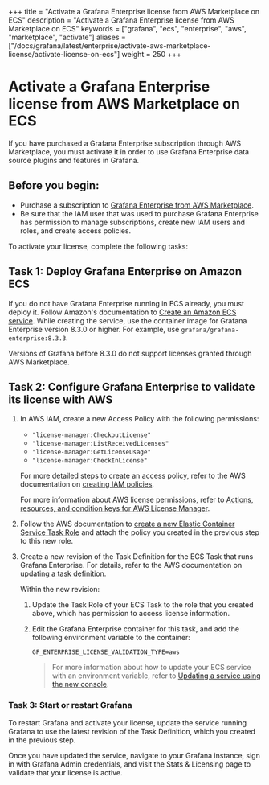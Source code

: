 +++
title = "Activate a Grafana Enterprise license from AWS Marketplace on ECS"
description = "Activate a Grafana Enterprise license from AWS Marketplace on ECS"
keywords = ["grafana", "ecs", "enterprise", "aws", "marketplace", "activate"]
aliases = ["/docs/grafana/latest/enterprise/activate-aws-marketplace-license/activate-license-on-ecs"]
weight = 250
+++

# Activate a Grafana Enterprise license from AWS Marketplace on ECS

If you have purchased a Grafana Enterprise subscription through AWS Marketplace, you must activate it in order to use Grafana Enterprise data source plugins and features in Grafana.

## Before you begin:

- Purchase a subscription to [Grafana Enterprise from AWS Marketplace](https://aws.amazon.com/marketplace/pp/prodview-dlncd4kzt5kx6).
- Be sure that the IAM user that was used to purchase Grafana Enterprise has permission to manage subscriptions, create new IAM users and roles, and create access policies.

To activate your license, complete the following tasks:

## Task 1: Deploy Grafana Enterprise on Amazon ECS

If you do not have Grafana Enterprise running in ECS already, you must deploy it. Follow Amazon's documentation to [Create an Amazon ECS service](https://docs.aws.amazon.com/AmazonECS/latest/developerguide/create-service.html). While creating the service, use the container image for Grafana Enterprise version 8.3.0 or higher. For example, use `grafana/grafana-enterprise:8.3.3`.

Versions of Grafana before 8.3.0 do not support licenses granted through AWS Marketplace.

## Task 2: Configure Grafana Enterprise to validate its license with AWS

1. In AWS IAM, create a new Access Policy with the following permissions:

   - `"license-manager:CheckoutLicense"`
   - `"license-manager:ListReceivedLicenses"`
   - `"license-manager:GetLicenseUsage"`
   - `"license-manager:CheckInLicense"`

   For more detailed steps to create an access policy, refer to the AWS documentation on [creating IAM policies](https://docs.aws.amazon.com/IAM/latest/UserGuide/access_policies_create-console.html).

   For more information about AWS license permissions, refer to [Actions, resources, and condition keys for AWS License Manager](https://docs.aws.amazon.com/service-authorization/latest/reference/list_awslicensemanager.html).

2. Follow the AWS documentation to [create a new Elastic Container Service Task Role](https://docs.aws.amazon.com/AmazonECS/latest/developerguide/task-iam-roles.html) and attach the policy you created in the previous step to this new role.

3. Create a new revision of the Task Definition for the ECS Task that runs Grafana Enterprise. For details, refer to the AWS documentation on [updating a task definition](https://docs.aws.amazon.com/AmazonECS/latest/developerguide/update-task-definition.html).
   
   Within the new revision:

   1. Update the Task Role of your ECS Task to the role that you created above, which has permission to access license information.

   2. Edit the Grafana Enterprise container for this task, and add the following environment variable to the container:

      ```
      GF_ENTERPRISE_LICENSE_VALIDATION_TYPE=aws
      ```

      > For more information about how to update your ECS service with an environment variable, refer to [Updating a service using the new console](https://docs.aws.amazon.com/AmazonECS/latest/developerguide/update-service-console-v2.html).

### Task 3: Start or restart Grafana

To restart Grafana and activate your license, update the service running Grafana to use the latest revision of the Task Definition, which you created in the previous step.

Once you have updated the service, navigate to your Grafana instance, sign in with Grafana Admin credentials, and visit the Stats & Licensing page to validate that your license is active.

